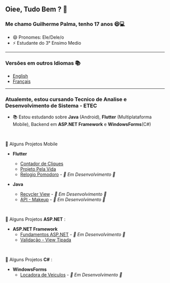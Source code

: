 <!--
**GuilhermePalma/GuilhermePalma** is a ✨ _special_ ✨ repository because its `README.md` (this file) appears on your GitHub profile.

Here are some ideas to get you started:

- 🔭 I’m currently working on ...
- 🌱 I’m currently learning ...
- 👯 I’m looking to collaborate on ...
- 🤔 I’m looking for help with ...
- 💬 Ask me about ...
- 📫 How to reach me: ...
- 😄 Pronouns: ...
- ⚡ Fun fact: ...
-->
##  Oiee, Tudo Bem ? 👋

###  Me chamo Guilherme Palma, tenho 17 anos :smile::computer: 
- 😄 Pronomes: Ele/Dele/o
- ⚡ Estudante do 3° Ensimo Medio

---
### Versões em outros Idiomas :books:
   - [English](English_README.md)
   - [Français](Français_README.md)
---
### Atualemte, estou cursando Tecnico de Analise e Desenvolvimento de Sistema - ETEC

- 📚 Estou estudando sobre **Java** (Android), **Flutter** (Multiplataforma Mobile), Backend em **ASP.NET Framework** e **WindowsForms**(C#)
<br>

  :iphone: Alguns Projetos Mobile 
  - **Flutter**
    - [Contador de Cliques](https://github.com/GuilhermePalma/Apps-With-Flutter/tree/master/app_setstate)
    - [Projeto Pela Vida](https://github.com/GuilhermePalma/pela_vida)
    - [Relogio Pomodoro](https://github.com/GuilhermePalma/Apps-With-Flutter/tree/master/Relogio_Pomodoro) - *🚧 Em Desenvolvimento 🚧*
    
  - **Java**
    - [Recycler View](https://github.com/GuilhermePalma/RecycleView) - *🚧 Em Desenvolvimento 🚧*
    - [API - Makeup](https://github.com/GuilhermeCallegari/Maquiagem) - *🚧 Em Desenvolvimento 🚧*
 <br>
 
  :hammer: Alguns Projetos **ASP.NET** :
  - **ASP.NET Framework**
    - [Fundamentos ASP.NET](https://github.com/GuilhermePalma/Projetos_ASP.NET/tree/main/GuilhermePalma/GuilhermeApp) - *🚧 Em Desenvolvimento 🚧*
    - [Validação - View Tipada](https://github.com/GuilhermePalma/Projetos_ASP.NET/tree/main/ValidacaoMVC)
<br>

  :newspaper: Alguns Projetos **C#** :
  - **WindowsForms**
    - [Locadora de Veiculos](https://github.com/GuilhermePalma/locadora_veiculos) - *🚧 Em Desenvolvimento 🚧*




